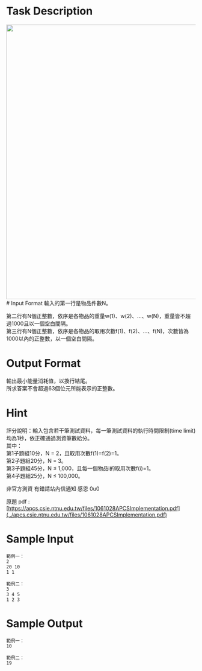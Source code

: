 # Task Description
<img src="./ShowImage_id_1077" height="728" width="1000" />
# Input Format
輸入的第一行是物品件數N。

第二行有N個正整數，依序是各物品的重量w(1)、w(2)、...、w(N)，重量皆不超過1000且以一個空白間隔。  
第三行有N個正整數，依序是各物品的取用次數f(1)、f(2)、...、f(N)，次數皆為1000以內的正整數，以一個空白間隔。
# Output Format
輸出最小能量消耗值，以換行結尾。  
所求答案不會超過63個位元所能表示的正整數。
# Hint
評分說明：輸入包含若干筆測試資料，每一筆測試資料的執行時間限制(time limit)均為1秒，依正確通過測資筆數給分。  
其中：  
 第1子題組10分，N = 2，且取用次數f(1)=f(2)=1。  
 第2子題組20分，N = 3。  
 第3子題組45分，N ≤ 1,000，且每一個物品i的取用次數f(i)=1。  
 第4子題組25分，N ≤ 100,000。

非官方測資 有錯請站內信通知 感恩 0u0

原題 pdf : [https://apcs.csie.ntnu.edu.tw/files/1061028APCSImplementation.pdf](../apcs.csie.ntnu.edu.tw/files/1061028APCSImplementation.pdf)
# Sample Input
```
範例一：
2 
20 10 
1 1 

範例二：
3 
3 4 5 
1 2 3 
```
# Sample Output
```
範例一：
10 

範例二：
19
```

